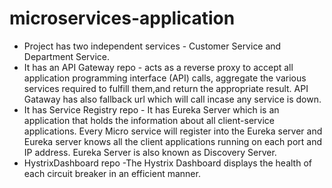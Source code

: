 # microservices-application
- Project has two independent services - Customer Service and Department Service.
- It has an API Gateway repo - acts as a reverse proxy to accept all application programming interface (API) calls, aggregate the various services required to fulfill them,and return the appropriate result. API Gataway has also fallback url which will call incase any service is down.
- It has Service Registry repo - It has  Eureka Server which is an application that holds the information about all client-service applications. Every Micro service will register into the Eureka server and Eureka server knows all the client applications running on each port and IP address. Eureka Server is also known as Discovery Server.
- HystrixDashboard repo -The Hystrix Dashboard displays the health of each circuit breaker in an efficient manner.
